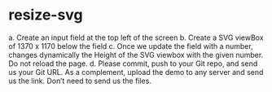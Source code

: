 # resize-svg
a. Create an input field at the top left of the screen 
b. Create a SVG viewBox of 1370 x 1170 below the field 
c. Once we update the field with a number, changes dynamically the Height of the SVG viewbox with the given number. 
Do not reload the page. d. Please commit, push to your Git repo, and send us your Git URL. 
As a complement, upload the demo to any server and send us the link. Don’t need to send us the files.
